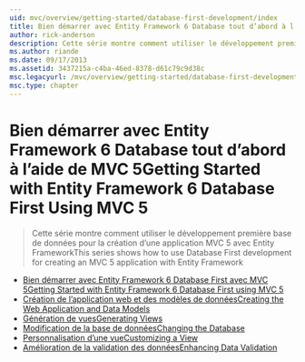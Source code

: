 ```yaml
---
uid: mvc/overview/getting-started/database-first-development/index
title: Bien démarrer avec Entity Framework 6 Database tout d’abord à l’aide de MVC 5 | Microsoft Docs
author: rick-anderson
description: Cette série montre comment utiliser le développement première base de données pour la création d’une application MVC 5 avec Entity Framework
ms.author: riande
ms.date: 09/17/2013
ms.assetid: 3437215a-c4ba-46ed-8378-d61c79c9d38c
msc.legacyurl: /mvc/overview/getting-started/database-first-development
msc.type: chapter
---
```

<a name="getting-started-with-entity-framework-6-database-first-using-mvc-5"></a><span data-ttu-id="84d70-103">Bien démarrer avec Entity Framework 6 Database tout d’abord à l’aide de MVC 5</span><span class="sxs-lookup"><span data-stu-id="84d70-103">Getting Started with Entity Framework 6 Database First Using MVC 5</span></span>
====================
> <span data-ttu-id="84d70-104">Cette série montre comment utiliser le développement première base de données pour la création d’une application MVC 5 avec Entity Framework</span><span class="sxs-lookup"><span data-stu-id="84d70-104">This series shows how to use Database First development for creating an MVC 5 application with Entity Framework</span></span>


- [<span data-ttu-id="84d70-105">Bien démarrer avec Entity Framework 6 Database First avec MVC 5</span><span class="sxs-lookup"><span data-stu-id="84d70-105">Getting Started with Entity Framework 6 Database First using MVC 5</span></span>](setting-up-database.md)
- [<span data-ttu-id="84d70-106">Création de l’application web et des modèles de données</span><span class="sxs-lookup"><span data-stu-id="84d70-106">Creating the Web Application and Data Models</span></span>](creating-the-web-application.md)
- [<span data-ttu-id="84d70-107">Génération de vues</span><span class="sxs-lookup"><span data-stu-id="84d70-107">Generating Views</span></span>](generating-views.md)
- [<span data-ttu-id="84d70-108">Modification de la base de données</span><span class="sxs-lookup"><span data-stu-id="84d70-108">Changing the Database</span></span>](changing-the-database.md)
- [<span data-ttu-id="84d70-109">Personnalisation d’une vue</span><span class="sxs-lookup"><span data-stu-id="84d70-109">Customizing a View</span></span>](customizing-a-view.md)
- [<span data-ttu-id="84d70-110">Amélioration de la validation des données</span><span class="sxs-lookup"><span data-stu-id="84d70-110">Enhancing Data Validation</span></span>](enhancing-data-validation.md)
